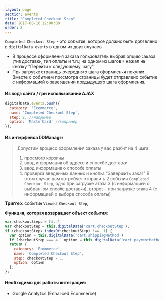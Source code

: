 ```yaml
---
layout: page
section: events
title: "Completed Checkout Step"
date: 2017-08-16 12:00:00
order: 2
---
```

`Completed Checkout Step` - это событие, которое должно быть добавлено в `digitalData.events` в одном из двух случаев:
* В процессе оформления заказа пользователь выбрал опцию заказа (тип доставки, тип оплаты и т.п.) на одном из шагов и нажал на кнопку "Перейти к следующему шагу",
* При загрузке страницы очередного шага оформления покупки. Вместе с событием просмотра страницы будет отправлено событие с информацией о завершении предыдущего шага оформления.

#### Из кода сайта / при использовании AJAX
```javascript
digitalData.events.push({
  category: 'Ecommerce',
  name: 'Completed Checkout Step',
  step: 2, //например
  option: 'MasterCard' //например
});
```


#### Из интерфейса DDManager
> Допустим процесс оформления заказа у вас разбит на 4 шага: 
> 1. просмотр корзины
> 2. ввод информации об адресе и способе доставки
> 3. ввод информации о способе оплаты
> 4. проверка введенных данных и кнопка "Завершить заказ"
> В этом случае вам потребует отправить 2 события `Completed Checkout Step`, одно при загрузке этапа 3 (с информацией о выбранном спсобе доставки), второе - при загрузке этапа 4 (с информацией о выборе способа оплаты)

**Триггер**: событие `Viewed Checkout Step`,

**Функция, которая возвращает объект события**:

```javascript
var checkoutSteps = [3,4];
var checkoutStep = this.digitalData('cart.checkoutStep');
if (checkoutSteps.indexOf(checkoutStep) !== -1) {
  var option = this.digitalData('cart.shippingMethod')
  if (checkoutStep === 4 ) option = this.digitalData('cart.paymentMethod');
  return {
    category: 'Ecommerce',
    name: 'Completed Checkout Step',
    step: checkoutStep - 1,
    option: option
  };
};
```

#### Необходимо для работы интеграций:
* Google Analytics (Enhanced Ecommerce)